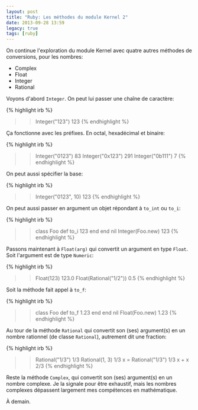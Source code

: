```yaml
---
layout: post
title: "Ruby: Les méthodes du module Kernel 2"
date: 2013-09-28 13:59
legacy: true
tags: [ruby]
---
```




On continue l'exploration du module Kernel avec quatre
autres méthodes de conversions, pour les nombres:

* Complex
* Float
* Integer
* Rational

<!-- more -->

Voyons d'abord `Integer`. On peut lui passer une chaîne de caractère:

{% highlight irb %}
>> Integer("123")
123
{% endhighlight %}

Ça fonctionne avec les préfixes. En octal, hexadécimal et binaire:

{% highlight irb %}
>> Integer("0123")
83
>> Integer("0x123")
291
>> Integer("0b111")
7
{% endhighlight %}

On peut aussi spécifier la base:

{% highlight irb %}
>> Integer("0123", 10)
123
{% endhighlight %}

On peut aussi passer en argument un objet répondant à `to_int` ou `to_i`:

{% highlight irb %}
>> class Foo
>>   def to_i
>>     123
>>   end
>> end
nil
>> Integer(Foo.new)
123
{% endhighlight %}

Passons maintenant à `Float(arg)` qui convertit un argument en type `Float`.
Soit l'argument est de type `Numeric`:

{% highlight irb %}
>> Float(123)
123.0
>> Float(Rational("1/2"))
0.5
{% endhighlight %}

Soit la méthode fait appel à `to_f`:

{% highlight irb %}
>> class Foo
>>   def to_f
>>     1.23
>>   end
>> end
nil
>> Float(Foo.new)
1.23
{% endhighlight %}

Au tour de la méthode `Rational` qui convertit son (ses) argument(s) en un
nombre rationnel (de classe `Rational`), autrement dit une fraction:

{% highlight irb %}
>> Rational("1/3")
1/3
>> Rational(1, 3)
1/3
>> x = Rational("1/3")
1/3
>> x + x
2/3
{% endhighlight %}

Reste la méthode `Complex`, qui convertit son (ses) argument(s) en un nombre
complexe. Je la signale pour être exhaustif, mais les nombres complexes
dépassent largement mes compétences en mathématique.





À demain.




